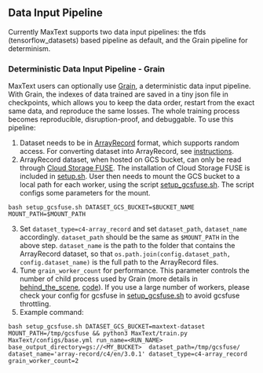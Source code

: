 <!--
 Copyright 2023 Google LLC

 Licensed under the Apache License, Version 2.0 (the "License");
 you may not use this file except in compliance with the License.
 You may obtain a copy of the License at

      https://www.apache.org/licenses/LICENSE-2.0

 Unless required by applicable law or agreed to in writing, software
 distributed under the License is distributed on an "AS IS" BASIS,
 WITHOUT WARRANTIES OR CONDITIONS OF ANY KIND, either express or implied.
 See the License for the specific language governing permissions and
 limitations under the License.
-->
## Data Input Pipeline

Currently MaxText supports two data input pipelines: the tfds (tensorflow_datasets) based pipeline as default, and the Grain pipeline for determinism. 

### Deterministic Data Input Pipeline - Grain

MaxText users can optionally use [Grain](https://github.com/google/grain?tab=readme-ov-file), a deterministic data input pipeline. With Grain, the indexes of data trained are saved in a tiny json file in checkpoints, which allows you to keep the data order, restart from the exact same data, and reproduce the same losses. The whole training process becomes reproducible, disruption-proof, and debuggable. To use this pipeline:
1. Dataset needs to be in [ArrayRecord](https://github.com/google/array_record) format, which supports random access. For converting dataset into ArrayRecord, see [instructions](https://github.com/google/array_record/tree/main/beam).
2. ArrayRecord dataset, when hosted on GCS bucket, can only be read through [Cloud Storage FUSE](https://cloud.google.com/storage/docs/gcs-fuse). The installation of Cloud Storage FUSE is included in [setup.sh](https://github.com/google/maxtext/blob/main/setup.sh). User then needs to mount the GCS bucket to a local path for each worker, using the script [setup_gcsfuse.sh](https://github.com/google/maxtext/blob/main/setup_gcsfuse.sh). The script configs some parameters for the mount.
```
bash setup_gcsfuse.sh DATASET_GCS_BUCKET=$BUCKET_NAME MOUNT_PATH=$MOUNT_PATH
```
3. Set `dataset_type=c4-array_record` and set `dataset_path`, `dataset_name` accordingly. `dataset_path` should be the same as `$MOUNT_PATH` in the above step. `dataset_name` is the path to the folder that contains the ArrayRecord dataset, so that `os.path.join(config.dataset_path, config.dataset_name)` is the full path to the ArrayRecord files.
4. Tune `grain_worker_count` for performance. This parameter controls the number of child process used by Grain (more details in [behind_the_scene](https://github.com/google/grain/blob/main/docs/behind_the_scenes.md), [code](https://github.com/google/grain/blob/main/grain/_src/python/grain_pool.py)). If you use a large number of workers, please check your config for gcsfuse in [setup_gcsfuse.sh](https://github.com/google/maxtext/blob/main/setup_gcsfuse.sh) to avoid gcsfuse throttling.
5. Example command:
```
bash setup_gcsfuse.sh DATASET_GCS_BUCKET=maxtext-dataset MOUNT_PATH=/tmp/gcsfuse && python3 MaxText/train.py MaxText/configs/base.yml run_name=<RUN_NAME> base_output_directory=gs://<MY_BUCKET>  dataset_path=/tmp/gcsfuse/ dataset_name='array-record/c4/en/3.0.1' dataset_type=c4-array_record grain_worker_count=2
```